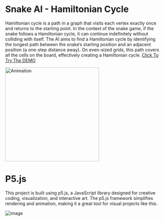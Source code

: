# Snake AI - Hamiltonian Cycle
Hamiltonian cycle is a path in a graph that visits each vertex exactly once and returns to the starting point. In the context of the snake game, if the snake follows a Hamiltonian cycle, it can continue indefinitely without colliding with itself. 
The AI aims to find a Hamiltonian cycle by identifying the longest path between the snake’s starting position and an adjacent position (a one-step distance away). On even-sized grids, this path covers all the cells on the board, effectively creating a Hamiltonian cycle. 
[Click To Try The DEMO](https://idorozin.github.io/snake-ai/) 

<img src="https://github.com/user-attachments/assets/74878245-b049-4b62-9fc1-f732d051918d" alt="Animation" width="300" height="300">


# P5.js
This project is built using p5.js, a JavaScript library designed for creative coding, visualization, and interactive art. The p5.js framework simplifies rendering and animation, making it a great tool for visual projects like this.

![image](https://github.com/user-attachments/assets/09ebf810-7e1d-4e6a-bd1e-94d88f068d11)

